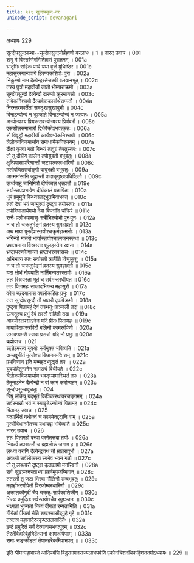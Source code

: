```yaml
---
title: २२९ सुन्दोपसुन्द-वरः
unicode_script: devanagari

---
```



अध्यायः 229

सुन्दोपसुन्दकथा--सुन्दोपसुन्दयोर्ब्रह्मणो वरलाभः ॥ 1 ॥
नारद उवाच ।	001  
शणु मे विस्तरेणेममितिहासं पुरातनम् ।	001a  
भ्रातृभिः सहितः पार्थ यथा वृत्तं युधिष्ठिर ॥	001c  
महासुरस्यान्ववाये हिरण्यकशिपोः पुरा ।	002a  
निकुम्भो नाम दैत्येन्द्रस्तेजस्वी बलवानभूत् ॥	002c  
तस्य पुत्रौ महावीर्यौ जातौ भीमपराक्रमौ ।	003a  
सुन्दोपसुन्दौ दैत्येन्द्रौ दारुणौ क्रूरमानसौ ॥	003c  
तावेकनिश्चयौ दैत्यावेककार्यार्थसम्मतौ ।	004a  
निरन्तरमवर्तेतां समदुःखसुखावुभौ ॥	004c  
विनाऽन्योन्यं न भुञ्जाते विनाऽन्योन्यं न जल्पतः ।	005a  
अन्योन्यस्य प्रियकरावन्योन्यस्य प्रियंवदौ ॥	005c  
एकशीलसमाचारौ द्विधैवैकोऽभवत्कृतः ।	006a  
तौ विवृद्धौ महावीर्यौ कार्येष्वप्येकनिश्चयौ ॥	006c  
त्रैलोक्यविजयार्थाय समाधायैकनिश्चयम् ।	007a  
दीक्षां कृत्वा गतौ विन्ध्यं तावुग्रं तेपतुस्तपः ॥	007c  
तौ तु दीर्घेण कालेन तपोयुक्तौ बभूवतुः ।	008a  
क्षुत्पिपासापरिश्रान्तौ जटावल्कलधारिणौ ॥	008c  
मलोपचितसर्वाङ्गौ वायुभक्षौ बभूवतुः ।	009a  
आत्ममांसानि जुह्वान्तौ पादाङ्गुष्ठाग्रधिष्ठितौ ।	009c  
ऊर्ध्वबाहू चानिमिषौ दीर्घकालं धृतव्रतौ ॥	019e  
तयोस्तपःप्रभावेण दीर्घकालं प्रतापितः ।	010a  
धूमं प्रमुमुचे विन्ध्यस्तद्भुतमिवाभवत् ॥	010c  
ततो देवा भयं जग्मुरुग्रं दृष्ट्वा तयोस्तपः ।	011a  
तपोविघातार्थमथो देवा विघ्नानि चक्रिरे ॥	011c  
रत्नैः प्रलोभयामासुः स्त्रीभिश्चोभौ पुनःपुनः ।	012a  
न च तौ चक्रतुर्भङ्गं व्रतस्य सुमहाव्रतौ ॥	012c  
अथ मायां पुनर्देवास्तयोश्चक्रुर्महात्मनोः ।	013a  
भगिन्यो मातरो भार्यास्तयोश्चात्मजनस्तथा ॥	013c  
प्रपात्यमाना विस्रस्ताः शूलहस्तेन रक्षसा ।	014a  
भ्रष्टाभरणकेशान्ता भ्रष्टाभरणवाससः ॥	014c  
अभिभाष्य ततः सर्वास्तौ त्राहीति विचुक्रुशुः ।	015a  
न च तौ चक्रतुर्भङ्गं व्रतस्य सुमहाव्रतौ ॥	015c  
यदा क्षोभं नोपयाति नार्तिमन्यतरस्तयोः ।	016a  
ततः स्त्रियस्ता भूतं च सर्वमन्तरधीयत ॥	016c  
ततः पितामहः साक्षादभिगम्य महासुरौ ।	017a  
वरेण च्छ्दयामास क्वलोकहितः प्रभुः ॥	017c  
ततः सुन्दोपसुन्दौ तौ भ्रातरौ दृढविक्रमौ ।	018a  
दृष्ट्वा पितामहं देवं तस्थतुः प्राञ्जली तदा ॥	018c  
ऊचतुश्च प्रभुं देवं तस्तौ सहितौ तदा ।	019a  
आवयोस्तपसाऽनेन यदि प्रीतः पितामहः ॥	019c  
मायाविदावस्त्रविदौ बलिनौ कामरूपिणौ ।	020a  
उभावप्यमरौ स्यावः प्रसन्नो यदि नौ प्रभुः ॥	020c  
ब्रह्मोवाच ।	021  
ऋतेऽमरत्वं युवयोः सर्वमुक्तं भविष्यति ।	021a  
अन्यद्वृणीतं मृत्योश्च विधानममरैः सम् ॥	021c  
प्रभविष्याव इति यन्महदभ्युद्यतं तपः ।	022a  
युवयोर्हेतुनानेन नामरत्वं विधीयते ॥	022c  
त्रैलोक्यविजयार्थाय भवद्भ्यामास्थितं तपः ।	023a  
हेतुनाऽनेन दैत्येन्द्रौ न वां कामं करोम्यहम् ॥	023c  
सुन्दोपसुन्दावूचतुः ।	024  
त्रिषु लोकेषु यद्भूतं किञ्चित्स्थावरजङ्गमम् ।	024a  
सर्वस्मान्नौ भयं न स्यादृतेऽन्योन्यं पितामह ॥	024c  
पितामह उवाच ।	025  
यत्प्रार्थितं यथोक्तं च काममेतद्ददानि वाम् ।	025a  
मृत्योर्विधानमेतच्च यथावद्वा भविष्यति ॥	025c  
नारद उवाच ।	026  
ततः पितामहो दत्त्वा वरमेतत्तदा तयोः ।	026a  
निवर्त्य तपसस्तौ च ब्रह्मलोकं जगाम ह ॥	026c  
लब्ध्वा वराणि दैत्येन्द्रावथ तौ भ्रातरावुभौ ।	027a  
अवध्यौ सर्वलोकस्य स्वमेव भवनं गतौ ॥	027c  
तौ तु लब्धवरौ दृष्ट्वा कृतकामौ मनस्विनौ ।	028a  
सर्वः सुहृञ्जनस्ताभ्यां प्रहर्षमुपजग्मिवान् ॥	028c  
ततस्तौ तु जटा भित्त्वा मौलिनौ सम्बभूवतुः ।	029a  
महार्हाभरणोपेतौ विरजोम्बरधारिणौ ॥	029c  
अकालकौमुदीं चैव चक्रतुः सार्वकालिकीम् ।	030a  
नित्यः प्रमुदितः सर्वस्तयोश्चैव सुहृञ्जनः ॥	030c  
भक्ष्यतां भुज्यतां नित्यं दीयतां रम्यतामिति ।	031a  
गीयेतां पीयतां चेति शब्दश्चासीद्गृहे गृहे ॥	031c  
तत्रतत्र महानादैरुत्कृष्टतलनादितैः ।	032a  
हृष्टं प्रमुदितं सर्वं दैत्यानामभवत्पुरम् ॥	032c  
तैस्तैर्विहारैर्बहुभिर्दैत्यानां कामरूपिणाम् ।	033a  
समाः सङ्क्रीडतां तेषामहरेकमिवाभवत् ॥ ॥	033c  

इति श्रीमन्महाभारते आदिपर्वणि विदुरागमनराज्यलाभपर्वणि एकोनत्रिंशदधिकद्विशततमोऽध्यायः ॥ 229 ॥
